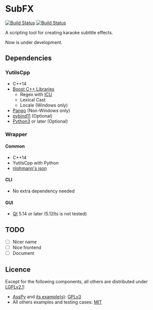 # SubFX

[![Build Status](https://travis-ci.com/fdar0536/SubFX.svg?branch=master)](https://travis-ci.com/fdar0536/SubFX)
[![Build Status](https://ci.appveyor.com/api/projects/status/github/fdar0536/SubFX?svg=true)](https://ci.appveyor.com/api/projects/status/github/fdar0536/SubFX?svg=true)

A scripting tool for creating karaoke subtitle effects.

Now is under development.

## Dependencies

### YutilsCpp

- C++14
- [Boost C++ Libraries](https://www.boost.org)
  - Regex with [ICU](http://site.icu-project.org)
  - Lexical Cast
  - Locale (Windows only)
- [Pango](https://pango.gnome.org) (Non-Windows only)
- [pybind11](https://github.com/pybind/pybind11) (Optional)
- [Python3](https://www.python.org) or later (Optional)

### Wrapper

#### Common

- C++14
- YutilsCpp with Python
- [nlohmann's json](https://github.com/nlohmann/json)

#### CLI

- No extra dependency needed

#### GUI

- [Qt](https://www.qt.io) 5.14 or later (5.12lts is not tested)

## TODO

- [ ] Nicer name
- [ ] Nice frontend
- [ ] Document

## Licence

Except for the following components, all others are distributed under [LGPLv2.1](https://www.gnu.org/licenses/old-licenses/lgpl-2.1.html):
- [AssPy](src/YutilsCpp/python/asspy.py) and [its example(s)](src/YutilsCpp/python/examples): [GPLv3](https://www.gnu.org/licenses/gpl-3.0.html)
- All others examples and testing cases: [MIT](https://opensource.org/licenses/MIT)
